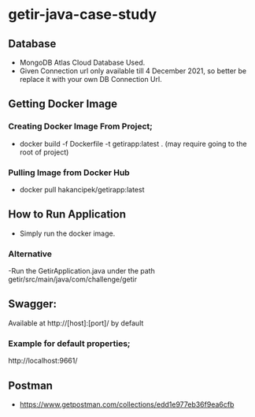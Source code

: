 # getir-java-case-study

## Database

- MongoDB Atlas Cloud Database Used.
- Given Connection url only available till 4 December 2021, so better be replace it with your own DB Connection Url.

## Getting Docker Image

### Creating Docker Image From Project;

- docker build -f Dockerfile -t getirapp:latest . (may require going to the root of project)

### Pulling Image from Docker Hub

- docker pull hakancipek/getirapp:latest

## How to Run Application

- Simply run the docker image.

### Alternative

-Run the GetirApplication.java under the path getir/src/main/java/com/challenge/getir

## Swagger:

Available at http://[host]:[port]/ by default

### Example for default properties;

http://localhost:9661/

## Postman

- https://www.getpostman.com/collections/edd1e977eb36f9ea6cfb
